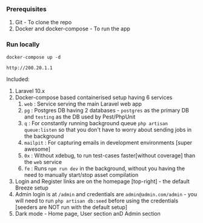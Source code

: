 ### Prerequisites
1. Git - To clone the repo
2. Docker and docker-compose - To run the app

### Run locally

```
docker-compose up -d
```

```
http://200.20.1.1
```

Included:
1. Laravel 10.x
2. Docker-compose based containerised setup having 6 services
    1. `web` : Service serving the main Laravel web app
    2. `pg` : Postgres DB having 2 databases - `postgres` as the primary DB and `testing` as the DB used by Pest/PhpUnit
    3. `q` : For constantly running background queue `php artisan queue:listen` so that you don't have to worry about sending jobs in the background
    4. `mailpit` : For capturing emails in development environments [super awesome]
    5. `0x` : Without xdebug, to run test-cases faster[without coverage] than the `web` service
    6. `fe` : Runs `npm run dev` in the background, without you having the need to manually start/stop asset compilation
3. Login and Register links are on the homepage [top-right] - the default Breeze setup
4. Admin login is at `/admin` and credentials are `admin@admin.com/admin` - you will need to run `php artisan db:seed` before using the credentials [seeders are NOT run with the default setup]
5. Dark mode - Home page, User section anD Admin section
